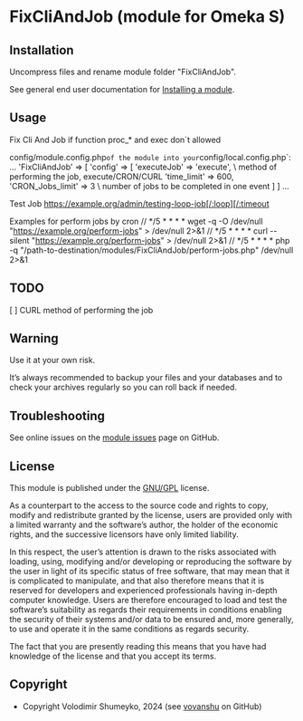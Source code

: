 FixCliAndJob (module for Omeka S)
==========================


Installation
------------

Uncompress files and rename module folder "FixCliAndJob".

See general end user documentation for [Installing a module].


Usage
-----

Fix Cli And Job if function proc_* and exec don`t allowed

config/module.config.php` of the module into your `config/local.config.php`:
...
    'FixCliAndJob' => [
        'config' => [
            'executeJob' => 'execute',  \\ method of performing the job, execute/CRON/CURL
            'time_limit' => 600,
            'CRON_Jobs_limit' => 3 \\ number of jobs to be completed in one event
        ]
    ]
...

Test Job
    https://example.org/admin/testing-loop-job[/:loop][/:timeout

Examples for perform jobs by cron
// */5 * * * * wget -q -O /dev/null "https://example.org/perform-jobs" > /dev/null 2>&1
// */5 * * * * curl --silent "https://example.org/perform-jobs" > /dev/null 2>&1
// */5 * * * * php -q "/path-to-destination/modules/FixCliAndJob/perform-jobs.php" /dev/null 2>&1

TODO
----

[ ] CURL method of performing the job 


Warning
-------

Use it at your own risk.

It’s always recommended to backup your files and your databases and to check
your archives regularly so you can roll back if needed.


Troubleshooting
---------------

See online issues on the [module issues] page on GitHub.


License
-------

This module is published under the [GNU/GPL] license.

As a counterpart to the access to the source code and rights to copy, modify and
redistribute granted by the license, users are provided only with a limited
warranty and the software’s author, the holder of the economic rights, and the
successive licensors have only limited liability.

In this respect, the user’s attention is drawn to the risks associated with
loading, using, modifying and/or developing or reproducing the software by the
user in light of its specific status of free software, that may mean that it is
complicated to manipulate, and that also therefore means that it is reserved for
developers and experienced professionals having in-depth computer knowledge.
Users are therefore encouraged to load and test the software’s suitability as
regards their requirements in conditions enabling the security of their systems
and/or data to be ensured and, more generally, to use and operate it in the same
conditions as regards security.

The fact that you are presently reading this means that you have had knowledge
of the license and that you accept its terms.


Copyright
---------

* Copyright Volodimir Shumeyko, 2024 (see [vovanshu] on GitHub)


[FixCliAndJob]: https://github.com/vovanshu/FixCliAndJob
[Omeka S]: https://omeka.org/s
[Installing a module]: https://omeka.org/s/docs/user-manual/modules/#installing-modules
[module issues]: https://gitlab.com/Daniel-KM/Omeka-S-module-Group/-/issues
[GNU/GPL]: https://www.gnu.org/licenses/gpl-3.0.html
[vovanshu]: https://github.com/vovanshu "Volodimir Shumeyko"
